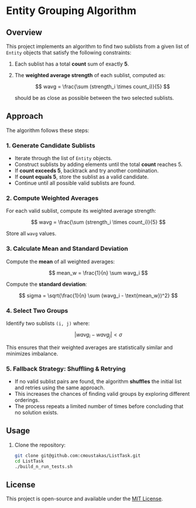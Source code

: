 # Entity Grouping Algorithm

## Overview
This project implements an algorithm to find two sublists from a given list of `Entity` objects that satisfy the following constraints:

1. Each sublist has a total **count** sum of exactly **5**.
2. The **weighted average strength** of each sublist, computed as:

   $$
   wavg = \frac{\sum (strength_i \times count_i)}{5} 
   $$
   
   should be as close as possible between the two selected sublists.

## Approach
The algorithm follows these steps:

### 1. Generate Candidate Sublists
- Iterate through the list of `Entity` objects.
- Construct sublists by adding elements until the total **count** reaches 5.
- If **count exceeds 5**, backtrack and try another combination.
- If **count equals 5**, store the sublist as a valid candidate.
- Continue until all possible valid sublists are found.

### 2. Compute Weighted Averages
 For each valid sublist, compute its weighted average strength:
   
   $$
   wavg = \frac{\sum (strength_i \times count_i)}{5} 
   $$

 Store all `wavg` values.

### 3. Calculate Mean and Standard Deviation
  Compute the **mean** of all weighted averages:
  
   $$
   mean_w = \frac{1}{n} \sum wavg_i
   $$

  Compute the **standard deviation**:
  
  $$
  sigma = \sqrt{\frac{1}{n} \sum (wavg_i - \text{mean_w})^2}
  $$

### 4. Select Two Groups
  Identify two sublists `(i, j)` where:
  
  $$
  |wavg_i - wavg_j| < \sigma
  $$
  
 This ensures that their weighted averages are statistically similar and minimizes imbalance.

### 5. Fallback Strategy: Shuffling & Retrying
- If no valid sublist pairs are found, the algorithm **shuffles** the initial list and retries using the same approach.
- This increases the chances of finding valid groups by exploring different orderings.
- The process repeats a limited number of times before concluding that no solution exists.

## Usage
1. Clone the repository:
   ```sh
   git clone git@github.com:cmoustakas/ListTask.git
   cd ListTask
   ./build_n_run_tests.sh
   ```
## License
This project is open-source and available under the [MIT License](LICENSE).

